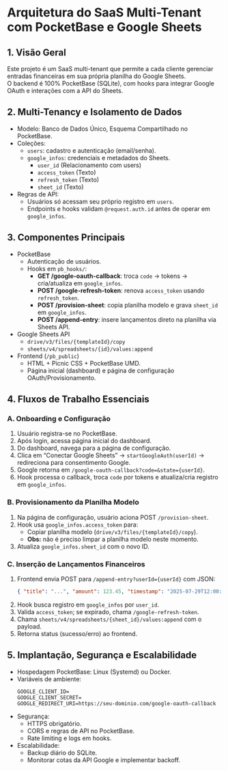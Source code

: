 # Arquitetura do SaaS Multi-Tenant com PocketBase e Google Sheets

## 1. Visão Geral
Este projeto é um SaaS multi-tenant que permite a cada cliente gerenciar entradas financeiras em sua própria planilha do Google Sheets.  
O backend é 100% PocketBase (SQLite), com hooks para integrar Google OAuth e interações com a API do Sheets.

## 2. Multi-Tenancy e Isolamento de Dados
- Modelo: Banco de Dados Único, Esquema Compartilhado no PocketBase.  
- Coleções:
  - `users`: cadastro e autenticação (email/senha).  
  - `google_infos`: credenciais e metadados do Sheets.  
    - `user_id` (Relacionamento com users)  
    - `access_token` (Texto)  
    - `refresh_token` (Texto)  
    - `sheet_id` (Texto)  
- Regras de API:
  - Usuários só acessam seu próprio registro em `users`.  
  - Endpoints e hooks validam `@request.auth.id` antes de operar em `google_infos`.  

## 3. Componentes Principais
- PocketBase  
  - Autenticação de usuários.  
  - Hooks em `pb_hooks/`:
    - **GET /google-oauth-callback**: troca `code` → tokens → cria/atualiza em `google_infos`.  
    - **POST /google-refresh-token**: renova `access_token` usando `refresh_token`.  
    - **POST /provision-sheet**: copia planilha modelo e grava `sheet_id` em `google_infos`.  
    - **POST /append-entry**: insere lançamentos direto na planilha via Sheets API.  
- Google Sheets API  
  - `drive/v3/files/{templateId}/copy`  
  - `sheets/v4/spreadsheets/{id}/values:append`  
- Frontend (`/pb_public`)
  - HTML + Picnic CSS + PocketBase UMD.  
  - Página inicial (dashboard) e página de configuração OAuth/Provisionamento.

## 4. Fluxos de Trabalho Essenciais

### A. Onboarding e Configuração
1. Usuário registra-se no PocketBase.  
2. Após login, acessa página inicial do dashboard.  
3. Do dashboard, navega para a página de configuração.  
4. Clica em “Conectar Google Sheets” → `startGoogleAuth(userId)` → redireciona para consentimento Google.  
5. Google retorna em `/google-oauth-callback?code=&state={userId}`.  
6. Hook processa o callback, troca `code` por tokens e atualiza/cria registro em `google_infos`.

### B. Provisionamento da Planilha Modelo
1. Na página de configuração, usuário aciona POST `/provision-sheet`.  
2. Hook usa `google_infos.access_token` para:
   - Copiar planilha modelo (`drive/v3/files/{templateId}/copy`).
   - **Obs:** não é preciso limpar a planilha modelo neste momento.
3. Atualiza `google_infos.sheet_id` com o novo ID.

### C. Inserção de Lançamentos Financeiros
1. Frontend envia POST para `/append-entry?userId={userId}` com JSON:
   ```json
   { "title": "...", "amount": 123.45, "timestamp": "2025-07-29T12:00:00Z" }
   ```
2. Hook busca registro em `google_infos` por `user_id`.  
3. Valida `access_token`; se expirado, chama `/google-refresh-token`.  
4. Chama `sheets/v4/spreadsheets/{sheet_id}/values:append` com o payload.  
5. Retorna status (sucesso/erro) ao frontend.

## 5. Implantação, Segurança e Escalabilidade
- Hospedagem PocketBase: Linux (Systemd) ou Docker.  
- Variáveis de ambiente:
  ```env
  GOOGLE_CLIENT_ID=
  GOOGLE_CLIENT_SECRET=
  GOOGLE_REDIRECT_URI=https://seu-dominio.com/google-oauth-callback
  ```
- Segurança:
  - HTTPS obrigatório.  
  - CORS e regras de API no PocketBase.  
  - Rate limiting e logs em hooks.  
- Escalabilidade:
  - Backup diário do SQLite.  
  - Monitorar cotas da API Google e implementar backoff.